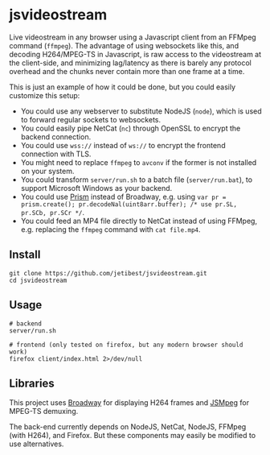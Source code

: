# jsvideostream

Live videostream in any browser using a Javascript client from an FFMpeg command (`ffmpeg`).
The advantage of using websockets like this, and decoding H264/MPEG-TS in Javascript, is raw access to the videostream at the client-side, and minimizing lag/latency as there is barely any protocol overhead and the chunks never contain more than one frame at a time.

This is just an example of how it could be done, but you could easily customize this setup:

 - You could use any webserver to substitute NodeJS (`node`), which is used to forward regular sockets to websockets.
 - You could easily pipe NetCat (`nc`) through OpenSSL to encrypt the backend connection.
 - You could use `wss://` instead of `ws://` to encrypt the frontend connection with TLS.
 - You might need to replace `ffmpeg` to `avconv` if the former is not installed on your system.
 - You could transform `server/run.sh` to a batch file (`server/run.bat`), to support Microsoft Windows as your backend.
 - You could use [Prism](https://github.com/guodong/prism) instead of Broadway, e.g. using `var pr = prism.create(); pr.decodeNal(uint8arr.buffer); /* use pr.SL, pr.SCb, pr.SCr */`.
 - You could feed an MP4 file directly to NetCat instead of using FFMpeg, e.g. replacing the `ffmpeg` command with `cat file.mp4`.

## Install

    git clone https://github.com/jetibest/jsvideostream.git
    cd jsvideostream

## Usage

    # backend
    server/run.sh
    
    # frontend (only tested on firefox, but any modern browser should work)
    firefox client/index.html 2>/dev/null
    
## Libraries

This project uses [Broadway](https://github.com/mbebenita/Broadway) for displaying H264 frames and [JSMpeg](https://github.com/phoboslab/jsmpeg) for MPEG-TS demuxing.

The back-end currently depends on NodeJS, NetCat, NodeJS, FFMpeg (with H264), and Firefox. But these components may easily be modified to use alternatives.
